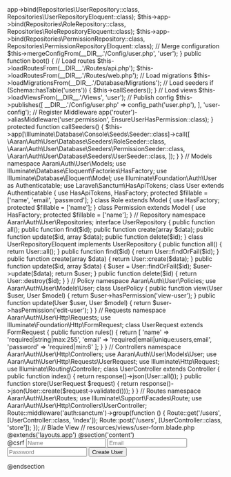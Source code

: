 <?php

namespace Aaran\Auth\User;

use Illuminate\Support\ServiceProvider;
use Illuminate\Support\Facades\Route;
use Illuminate\Support\Facades\Schema;
use Aaran\Auth\User\Http\Middleware\EnsureUserHasPermission;

class UserServiceProvider extends ServiceProvider
{
    public function register()
    {
        // Register repositories and services
        $this->app->bind(Repositories\UserRepository::class, Repositories\UserRepositoryEloquent::class);
        $this->app->bind(Repositories\RoleRepository::class, Repositories\RoleRepositoryEloquent::class);
        $this->app->bind(Repositories\PermissionRepository::class, Repositories\PermissionRepositoryEloquent::class);

        // Merge configuration
        $this->mergeConfigFrom(__DIR__.'/Config/user.php', 'user');
    }

    public function boot()
    {
        // Load routes
        $this->loadRoutesFrom(__DIR__.'/Routes/api.php');
        $this->loadRoutesFrom(__DIR__.'/Routes/web.php');
        
        // Load migrations
        $this->loadMigrationsFrom(__DIR__.'/Database/Migrations');
        
        // Load seeders
        if (Schema::hasTable('users')) {
            $this->callSeeders();
        }
        
        // Load views
        $this->loadViewsFrom(__DIR__.'/Views', 'user');
        
        // Publish config
        $this->publishes([
            __DIR__.'/Config/user.php' => config_path('user.php'),
        ], 'user-config');

        // Register Middleware
        app('router')->aliasMiddleware('user.permission', EnsureUserHasPermission::class);
    }

    protected function callSeeders()
    {
        $this->app[\Illuminate\Database\Console\Seeds\Seeder::class]->call([
            \Aaran\Auth\User\Database\Seeders\RoleSeeder::class,
            \Aaran\Auth\User\Database\Seeders\PermissionSeeder::class,
            \Aaran\Auth\User\Database\Seeders\UserSeeder::class,
        ]);
    }
}

// Models
namespace Aaran\Auth\User\Models;

use Illuminate\Database\Eloquent\Factories\HasFactory;
use Illuminate\Database\Eloquent\Model;
use Illuminate\Foundation\Auth\User as Authenticatable;
use Laravel\Sanctum\HasApiTokens;

class User extends Authenticatable
{
    use HasApiTokens, HasFactory;
    
    protected $fillable = ['name', 'email', 'password'];
}

class Role extends Model
{
    use HasFactory;
    
    protected $fillable = ['name'];
}

class Permission extends Model
{
    use HasFactory;
    
    protected $fillable = ['name'];
}

// Repository
namespace Aaran\Auth\User\Repositories;

interface UserRepository
{
    public function all();
    public function find($id);
    public function create(array $data);
    public function update($id, array $data);
    public function delete($id);
}

class UserRepositoryEloquent implements UserRepository
{
    public function all()
    {
        return User::all();
    }

    public function find($id)
    {
        return User::findOrFail($id);
    }

    public function create(array $data)
    {
        return User::create($data);
    }

    public function update($id, array $data)
    {
        $user = User::findOrFail($id);
        $user->update($data);
        return $user;
    }

    public function delete($id)
    {
        return User::destroy($id);
    }
}

// Policy
namespace Aaran\Auth\User\Policies;

use Aaran\Auth\User\Models\User;

class UserPolicy
{
    public function view(User $user, User $model)
    {
        return $user->hasPermission('view-user');
    }

    public function update(User $user, User $model)
    {
        return $user->hasPermission('edit-user');
    }
}

// Requests
namespace Aaran\Auth\User\Http\Requests;

use Illuminate\Foundation\Http\FormRequest;

class UserRequest extends FormRequest
{
    public function rules()
    {
        return [
            'name' => 'required|string|max:255',
            'email' => 'required|email|unique:users,email',
            'password' => 'required|min:6'
        ];
    }
}

// Controllers
namespace Aaran\Auth\User\Http\Controllers;

use Aaran\Auth\User\Models\User;
use Aaran\Auth\User\Http\Requests\UserRequest;
use Illuminate\Http\Request;
use Illuminate\Routing\Controller;

class UserController extends Controller
{
    public function index()
    {
        return response()->json(User::all());
    }

    public function store(UserRequest $request)
    {
        return response()->json(User::create($request->validated()));
    }
}

// Routes
namespace Aaran\Auth\User\Routes;

use Illuminate\Support\Facades\Route;
use Aaran\Auth\User\Http\Controllers\UserController;

Route::middleware('auth:sanctum')->group(function () {
    Route::get('/users', [UserController::class, 'index']);
    Route::post('/users', [UserController::class, 'store']);
});

// Blade View
// resources/views/user-form.blade.php
@extends('layouts.app')
@section('content')
<form method="POST" action="{{ route('users.store') }}">
    @csrf
    <input type="text" name="name" placeholder="Name" required>
    <input type="email" name="email" placeholder="Email" required>
    <input type="password" name="password" placeholder="Password" required>
    <button type="submit">Create User</button>
</form>
@endsection
